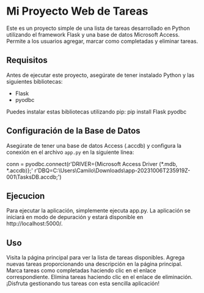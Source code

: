 # Mi Proyecto Web de Tareas

Este es un proyecto simple de una lista de tareas desarrollado en Python utilizando el framework Flask y una base de datos Microsoft Access. Permite a los usuarios agregar, marcar como completadas y eliminar tareas.

## Requisitos

Antes de ejecutar este proyecto, asegúrate de tener instalado Python y las siguientes bibliotecas:

- Flask
- pyodbc

Puedes instalar estas bibliotecas utilizando pip:
pip install Flask pyodbc

## Configuración de la Base de Datos

Asegúrate de tener una base de datos Access (.accdb) y configura la conexión en el archivo `app.py` en la siguiente línea:

conn = pyodbc.connect(r'DRIVER={Microsoft Access Driver (*.mdb, *.accdb)};'
                      r'DBQ=C:\Users\Camilo\Downloads\app-20231006T235919Z-001\TasksDB.accdb;')

## Ejecucion
Para ejecutar la aplicación, simplemente ejecuta app.py. La aplicación se iniciará en modo de depuración y estará disponible en http://localhost:5000/.

## Uso
Visita la página principal para ver la lista de tareas disponibles.
Agrega nuevas tareas proporcionando una descripción en la página principal.
Marca tareas como completadas haciendo clic en el enlace correspondiente.
Elimina tareas haciendo clic en el enlace de eliminación.
¡Disfruta gestionando tus tareas con esta sencilla aplicación!
